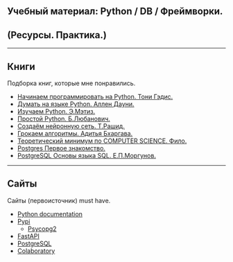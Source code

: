 ## Учебный материал: Python / DB / Фреймворки. 
## (Ресурсы. Практика.)
---
## Книги
Подборка книг, которые мне понравились.
* [Начинаем программировать на Python. Тони Гэдис.](https://drive.google.com/file/d/12yMhZtkRtPrxVr92zdviEVClaPA4-Cua/view?usp=sharing)
* [Думать на языке Python. Аллен Дауни.](https://drive.google.com/file/d/19WhtquRZCyG522zjMVR3B7pjBKMlMK8i/view?usp=sharing)
* [Изучаем Python. Э.Мэтиз.](https://drive.google.com/file/d/14mF6h81pYd4LZEKnIMJoyuMVicEBDRmx/view?usp=sharing)
* [Простой Python. Б.Любанович.](https://drive.google.com/file/d/1afUOKs3KFTUt5JElSDEPX2ZpWUgGsxkH/view?usp=sharing)
* [Создаём нейронную сеть. Т.Рашид.](https://drive.google.com/file/d/124cIIbvuyk6KRPfC5rgZdzIEzFEoKQEI/view?usp=sharing)
* [Грокаем алгоритмы. Адитья Бхаргава.](https://drive.google.com/file/d/1VpgBxiq-_SXXexCsuKLXMbTlwCHhzo1H/view?usp=sharing) 
* [Теоретический минимум по COMPUTER SCIENCE. Фило.](https://drive.google.com/file/d/1O1231eaCtiR6WdxgaExOYzWzFDSIdem-/view?usp=sharing)
* [Postgres Первое знакомство.](https://drive.google.com/file/d/1C9Spau1teC6OULcHUmNWIsYjbH98XqdV/view?usp=sharing)
* [PostgreSQL Основы языка SQL. Е.П.Моргунов.](https://drive.google.com/file/d/1zG24psjqKmYPiTQ80GQBne6ZtAbBGJ2w/view?usp=sharing)

---
## Сайты
Сайты (первоисточник) must have.
* [Python documentation](https://docs.python.org/3/index.html)
* [Pypi](https://pypi.org/)
    * [Psycopg2](https://pypi.org/)
* [FastAPI](https://fastapi.tiangolo.com/)
* [PostgreSQL](https://www.postgresql.org/)
* [Colaboratory](https://colab.research.google.com/notebooks/intro.ipynb)

